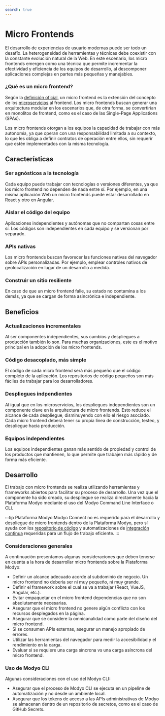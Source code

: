 ```yaml
---
search: true
---
```


# Micro Frontends

El desarrollo de experiencias de usuario modernas puede ser todo un desafío. La heterogeneidad de herramientas y técnicas debe coexistir con la constante evolución natural de la Web. En este escenario, los micro frontends emergen como una técnica que permite incrementar la efectividad y eficiencia de los equipos de desarrollo, al descomponer aplicaciones complejas en partes más pequeñas y manejables.

### ¿Qué es un micro frontend?

Según la [definición oficial](https://micro-frontends.org), un micro frontend es la extensión del concepto de los [microservicios](microservices.md) al frontend. Los micro frontends buscan generar una arquitectura modular en los escenarios que, de otra forma, se convertirían en monolitos de frontend, como es el caso de las Single-Page Applications (SPAs).

Los micro frontends otorgan a los equipos la capacidad de trabajar con más autonomía, ya que operan con una responsabilidad limitada a su contexto, lo que les obliga a definir contratos de operación entre ellos, sin requerir que estén implementados con la misma tecnología.

## Características

### Ser agnósticos a la tecnología

Cada equipo puede trabajar con tecnologías o versiones diferentes, ya que los micro frontend no dependen de nada entre sí. Por ejemplo, en una misma aplicación Web un micro frontends puede estar desarrollado en React y otro en Angular.

### Aislar el código del equipo

Aplicaciones independientes y autónomas que no compartan cosas entre sí. Los códigos son independientes en cada equipo y se versionan por separado.

### APIs nativas

Los micro frontends buscan favorecer las funciones nativas del navegador sobre APIs personalizadas. Por ejemplo, emplear controles nativos de geolocalización en lugar de un desarrollo a medida.

### Construir un sitio resiliente

En caso de que un micro frontend falle, su estado no contamina a los demás, ya que se cargan de forma asincrónica e independiente.

## Beneficios

### Actualizaciones incrementales

Al ser componentes independientes, sus cambios y despliegues a producción también lo son. Para muchas organizaciones, este es el motivo principal en la adopción de los micro frontends. 

### Código desacoplado, más simple

El código de cada micro frontend será más pequeño que el código completo de la aplicación. Los repositorios de código pequeños son más fáciles de trabajar para los desarrolladores. 

### Despliegues indpendientes

Al igual que en los microservicios, los despliegues independientes son un componente clave en la arquitectura de micro frontends. Esto reduce el alcance de cada despliegue, disminuyendo con ello el riesgo asociado. Cada micro frontend deberá tener su propia línea de construcción, testeo, y despliegue hacia producción.

### Equipos independientes

Los equipos independientes ganan más sentido de propiedad y control de los productos que mantienen, lo que permite que trabajen más rápido y de forma más eficiente. 

## Desarrollo

El trabajo con micro frontends se realiza utilizando herramientas y frameworks abiertos para facilitar su proceso de desarrollo. Una vez que el componente ha sido creado, su despliegue se realiza directamente hacia la Plataforma Modyo mediante el uso del Modyo Command Line Interface o CLI.

:::tip Plataforma Modyo
Modyo Connect no es requerido para el desarrollo y despliegue de micro frontends dentro de la Plataforma Modyo, pero sí ayuda con los [repositorio de código](../components/development.md#repositorio-de-codigo) y automatizaciones de [integración continua](../components/development.md#integracion-continua) requeridas para un flujo de trabajo eficiente.
:::

### Consideraciones generales

A continuación presentamos algunas consideraciones que deben tenerse en cuenta a la hora de desarrollar micro frontends sobre la Plataforma Modyo:

- Definir un alcance adecuado acorde al subdominio de negocio. Un micro frontend no debería ser ni muy pequeño, ni muy grande. 
- Definir el framework sobre el cual se va a trabajar (React, VueJS, Angular, etc.).
- Evitar empaquetar en el micro frontend dependencias que no son absolutamente necesarias.
- Asegurar que el micro frontend no genere algún conflicto con los recursos desplegados en la página.
- Asegurar que se considere la omnicanalidad como parte del diseño del micro frontend.
- Si se consumen APIs externas, asegurar un manejo apropiado de errores.
- Utilizar las herramientas del navegador para medir la accesibilidad y el rendimiento en la carga.
- Evaluar si se requiere una carga síncrona vs una carga asíncrona del micro frontend.

### Uso de Modyo CLI

Algunas consideraciones con el uso del Modyo CLI:

- Asegurar que el proceso de Modyo CLI se ejecuta en un pipeline de automatización y no desde un ambiente local.
- Asegurar que los tokens de acceso a las APIs administrativas de Modyo se almacenan dentro de un repositorio de secretos, como es el caso de GitHub Secrets.




